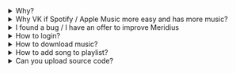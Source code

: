 <details>
    <summary>Why?</summary>

    The first reason - consuming of PC resources. Meridius consumes PC resources less than any desktop browser.
</details>

<details>
    <summary>Why VK if Spotify / Apple Music more easy and has more music?</summary>

    Yes, it has, many other services has more information about songs, artists and playlists, but from personal experience I could say that this services has no so much music cause VK users can upload any music in any time.
</details>

<details>
    <summary>I found a bug / I have an offer to improve Meridius</summary>

    You can report this on our Discord server.
</details>

<details>
    <summary>How to login?</summary>

    The application does not provide the possibility of authorization using password-free methods. To log in, you need to set a password for your account. This can be done by installing two-factor authentication and the VK will ask you to set a password.
</details>

<details>
    <summary>How to download music?</summary>

    Open download settings, then install FFmpeg and turn on music downloading. On Linux (not FlatHub) you must to have install FFmpeg yourself.
</details>

<details>
    <summary>How to add song to playlist?</summary>

    Press RMB to the song.
</details>

<details>
    <summary>Can you upload source code?</summary>

    Source code will be upload if I tired of developing. In the meantime, I have the right not to do it.

<details>
    <summary>Very low FPS</summary>

    This problem occurs on monitors with G-Sync support. Disable hardware acceleration in the settings and restart the app.
</details>

<details>
    <summary>Stucks on the logo. Can't load!</summary>

    This happens if the signal does not reach VK. In this case, check which country you live in, and make sure that you have a VPN enabled in the system (that is, not an extension in the browser). Next, if you do not have VK blocked in your country, make sure that you have the original Windows installed, and not the Windows build, where everything unnecessary is supposedly disabled.
</details>

<details>
    <summary>Does not run on my Linux distribution</summary>

    Before the release, the application is tested on Fedora and Ubuntu, and if the application runs stably on these systems, then look for a problem in your system - the low-level problems of each OS are not supported.
</details>

<details>
    <summary>Can't download music on Linux / freezes on processing</summary>

    App has no grant permissions on writing to file in folder that you specified.
</details>

<details>
    <summary>MacOS build?</summary>

    No way, sorry.
</details>

<details>
    <summary>Do you steal passwords?</summary>

    No I don't!
</details>